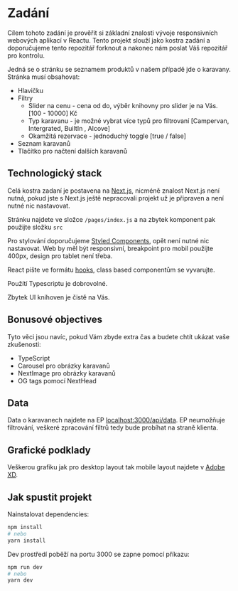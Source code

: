 # Zadání

Cílem tohoto zadání je prověřit si základní znalosti vývoje responsivních webových aplikací v Reactu.
Tento projekt slouží jako kostra zadání a doporučujeme tento repozitář forknout a nakonec nám poslat Váš repozitář pro kontrolu.

Jedná se o stránku se seznamem produktů v našem případě jde o karavany.
Stránka musí obsahovat:

- Hlavičku
- Filtry
  - Slider na cenu - cena od do, výběr knihovny pro slider je na Vás. [100 - 10000] Kč
  - Typ karavanu - je možné vybrat více typů pro filtrovaní [Campervan, Intergrated, BuiltIn , Alcove]
  - Okamžitá rezervace - jednoduchý toggle [true / false]
- Seznam karavanů
- Tlačítko pro načtení dalších karavanů

## Technologický stack

Celá kostra zadaní je postavena na [Next.js](https://nextjs.org/docs/getting-started), nicméně znalost Next.js není nutná,
pokud jste s Next.js ještě nepracovali projekt už je připraven a není nutné nic nastavovat.

Stránku najdete ve složce `/pages/index.js` a na zbytek komponent pak použijte složku `src`

Pro stylování doporučujeme [Styled Components](https://styled-components.com/), opět není nutné nic nastavovat.
Web by měl být responsivní, breakpoint pro mobil použijte 400px, design pro tablet není třeba.

React pište ve formátu [hooks](https://reactjs.org/docs/hooks-intro.html), class based componentům se vyvarujte.

Použítí Typescriptu je dobrovolné.

Zbytek UI knihoven je čistě na Vás.

## Bonusové objectives

Tyto věci jsou navíc, pokud Vám zbyde extra čas a budete chtít ukázat vaše zkušenosti:

- TypeScript
- Carousel pro obrázky karavanů
- NextImage pro obrázky karavanů
- OG tags pomocí NextHead

## Data

Data o karavanech najdete na EP [localhost:3000/api/data](http://localhost:3000/api/data).
EP neumožňuje filtrování, veškeré zpracování filtrů tedy bude probíhat na straně klienta.

## Grafické podklady

Veškerou grafiku jak pro desktop layout tak mobile layout najdete v
[Adobe XD](https://xd.adobe.com/view/8df4afb8-74e0-48d5-b24b-a66cddfa07e7-d8a7/flow/).

## Jak spustit projekt

Nainstalovat dependencies:

```bash
npm install
# nebo
yarn install
```

Dev prostředí poběží na portu 3000 se zapne pomocí příkazu:

```bash
npm run dev
# nebo
yarn dev
```
